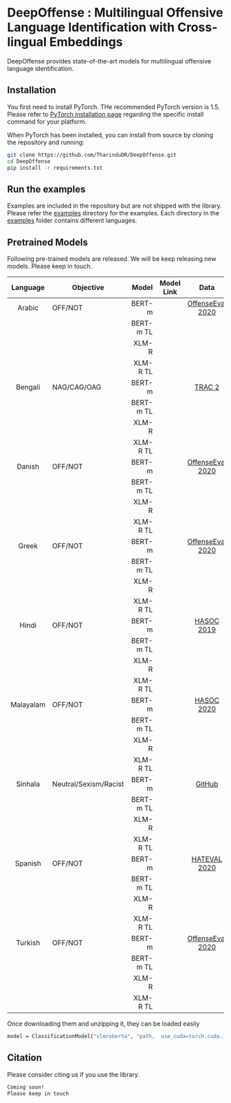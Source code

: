 # DeepOffense : Multilingual Offensive Language Identification with Cross-lingual Embeddings

DeepOffense provides state-of-the-art models for multilingual offensive language identification.

## Installation
You first need to install PyTorch. THe recommended PyTorch version is 1.5.
Please refer to [PyTorch installation page](https://pytorch.org/get-started/locally/#start-locally) regarding the specific install command for your platform.

When PyTorch has been installed, you can install from source by cloning the repository and running:

```bash
git clone https://github.com/TharinduDR/DeepOffense.git
cd DeepOffense
pip install -r requirements.txt
```

## Run the examples
Examples are included in the repository but are not shipped with the library. Please refer the [examples](/examples) directory for the examples. Each directory in the [examples](examples) folder contains different languages.


## Pretrained Models
Following pre-trained models are released. We will be keep releasing new models. Please keep in touch. 

| Language      | Objective |    Model           |  Model Link                          | Data                                                                         | Macro F1 | Weighted F1 | 
|:-------------:|-----------| ------------------:|:------------------------------------:|:----------------------------------------------------------------------------:| ------:  | ----------: |  
| Arabic        | OFF/NOT   | BERT-m             |                                      | [OffenseEval 2020](https://sites.google.com/site/offensevalsharedtask/)      |          |             |  
|               |           | BERT-m TL          |                                      |                                                                              |          |             | 
|               |           | XLM-R              |                                      |                                                                              |          |             | 
|               |           | XLM-R  TL          |                                      |                                                                              |          |             | 
| Bengali       |NAG/CAG/OAG| BERT-m             |                                      | [TRAC 2](https://sites.google.com/view/trac2/)                               |          |             |  
|               |           | BERT-m TL          |                                      |                                                                              |          |             | 
|               |           | XLM-R              |                                      |                                                                              |          |             | 
|               |           | XLM-R  TL          |                                      |                                                                              |          |             | 
| Danish        | OFF/NOT   | BERT-m             |                                      | [OffenseEval 2020](https://sites.google.com/site/offensevalsharedtask/)      |          |             |  
|               |           | BERT-m TL          |                                      |                                                                              |          |             | 
|               |           | XLM-R              |                                      |                                                                              |          |             | 
|               |           | XLM-R  TL          |                                      |                                                                              |          |             | 
| Greek         | OFF/NOT   | BERT-m             |                                      | [OffenseEval 2020](https://sites.google.com/site/offensevalsharedtask/)      |          |             |  
|               |           | BERT-m TL          |                                      |                                                                              |          |             | 
|               |           | XLM-R              |                                      |                                                                              |          |             | 
|               |           | XLM-R  TL          |                                      |                                                                              |          |             | 
| Hindi         | OFF/NOT   | BERT-m             |                                      | [HASOC 2019](https://hasocfire.github.io/hasoc/2019/index.html)              |          |             |  
|               |           | BERT-m TL          |                                      |                                                                              |          |             | 
|               |           | XLM-R              |                                      |                                                                              |          |             | 
|               |           | XLM-R  TL          |                                      |                                                                              |          |             | 
| Malayalam     | OFF/NOT   | BERT-m             |                                      | [HASOC 2020](https://hasocfire.github.io/hasoc/2020/index.html)              |          |             |  
|               |           | BERT-m TL          |                                      |                                                                              |          |             | 
|               |           | XLM-R              |                                      |                                                                              |          |             | 
|               |           | XLM-R  TL          |                                      |                                                                              |          |             | 
| Sinhala       | Neutral/Sexism/Racist | BERT-m             |                          |[GitHub](https://github.com/renuka-fernando/sinhalese_language_racism_detection)|          |             |  
|               |           | BERT-m TL          |                                      |                                                                              |          |             | 
|               |           | XLM-R              |                                      |                                                                              |          |             | 
|               |           | XLM-R  TL          |                                      |                                                                              |          |             | 
| Spanish       | OFF/NOT   | BERT-m             |                                      | [HATEVAL 2020](https://competitions.codalab.org/competitions/19935)          |          |             |  
|               |           | BERT-m TL          |                                      |                                                                              |          |             | 
|               |           | XLM-R              |                                      |                                                                              |          |             | 
|               |           | XLM-R  TL          |                                      |                                                                              |          |             | 
| Turkish       | OFF/NOT   | BERT-m             |                                      | [OffenseEval 2020](https://sites.google.com/site/offensevalsharedtask/)      |          |             |  
|               |           | BERT-m TL          |                                      |                                                                              |          |             | 
|               |           | XLM-R              |                                      |                                                                              |          |             | 
|               |           | XLM-R  TL          |                                      |                                                                              |          |             | 

Once downloading them and unzipping it, they can be loaded easily

```bash
model = ClassificationModel("xlmroberta", "path,  use_cuda=torch.cuda.is_available())
```




## Citation
Please consider citing us if you use the library. 
```bash
Coming soon!
Please keep in touch
```